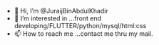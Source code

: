 - 👋 Hi, I’m @JuraijBinAbdulKhadir
- 👀 I’m interested in ...front end developing/FLUTTER/python/mysql/html:css
- 📫 How to reach me ...contact me thru my mail. 

<!---
JuraijBinAbdulKhadir/JuraijBinAbdulKhadir is a ✨ special ✨ repository because its `README.md` (this file) appears on your GitHub profile.
You can click the Preview link to take a look at your changes.
--->
